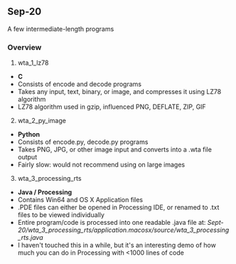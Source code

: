 ## Sep-20

A few intermediate-length programs

### Overview

1. wta_1_lz78
- **C**
- Consists of encode and decode programs
- Takes any input, text, binary, or image, and compresses it using LZ78 algorithm
- LZ78 algorithm used in gzip, influenced PNG, DEFLATE, ZIP, GIF

2. wta_2_py_image
- **Python**
- Consists of encode.py, decode.py programs
- Takes PNG, JPG, or other image input and converts into a .wta file output
- Fairly slow: would not recommend using on large images

3. wta_3_processing_rts
- **Java / Processing**
- Contains Win64 and OS X Application files
- .PDE files can either be opened in Processing IDE, or renamed to .txt files to be viewed individually
- Entire program/code is processed into one readable .java file at: *Sept-20/wta_3_processing_rts/application.macosx/source/wta_3_processing_rts.java*
- I haven't touched this in a while, but it's an interesting demo of how much you can do in Processing with <1000 lines of code
